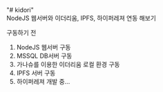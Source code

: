"# kidori" <br>
NodeJS 웹서버와 이더리움, IPFS, 하이퍼레져 연동 해보기


구동하기 전
1. NodeJS 웹서버 구동
2. MSSQL DB서버 구동
3. 가나슈를 이용한 이더리움 로컬 환경 구동
4. IPFS 서버 구동
5. 하이퍼레져 개발 중...
